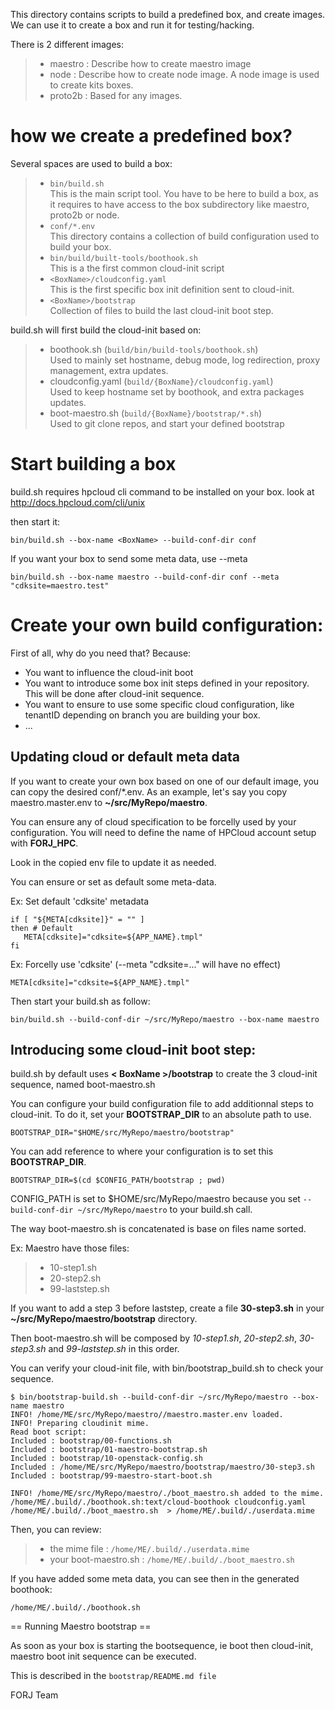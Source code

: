 This directory contains scripts to build a predefined box, and create images.
We can use it to create a box and run it for testing/hacking.

There is 2 different images:

> - maestro : Describe how to create maestro image
> - node    : Describe how to create node image. A node image is used to create kits boxes.
> - proto2b : Based for any images.

how we create a predefined box?
===============================

Several spaces are used to build a box:

> * `bin/build.sh`<br>
>   This is the main script tool. You have to be here to build a box, as it requires to have access to the box subdirectory like maestro, proto2b or node.
> * `conf/*.env`<BR>
>   This directory contains a collection of build configuration used to build your box.
> * `bin/build/built-tools/boothook.sh`<br>
>   This is a the first common cloud-init script
> * `<BoxName>/cloudconfig.yaml`<br>
>   This is the first specific box init definition sent to cloud-init.
> * `<BoxName>/bootstrap`<br>
>   Collection of files to build the last cloud-init boot step.

build.sh will first build the cloud-init based on: 

> * boothook.sh (`build/bin/build-tools/boothook.sh`)<br>
>   Used to mainly set hostname, debug mode, log redirection, proxy management, extra updates.
> * cloudconfig.yaml (`build/{BoxName}/cloudconfig.yaml`)<br>
>   Used to keep hostname set by boothook, and extra packages updates.
> * boot-maestro.sh (`build/{BoxName}/bootstrap/*.sh`)<br>
  Used to git clone repos, and start your defined bootstrap

Start building a box
====================

build.sh requires hpcloud cli command to be installed on your box. look at http://docs.hpcloud.com/cli/unix

then start it:

    bin/build.sh --box-name <BoxName> --build-conf-dir conf

If you want your box to send some meta data, use --meta

    bin/build.sh --box-name maestro --build-conf-dir conf --meta "cdksite=maestro.test"

Create your own build configuration:
====================================

First of all, why do you need that?
Because:

* You want to influence the cloud-init boot
* You want to introduce some box init steps defined in your repository. This will be done after cloud-init sequence.
* You want to ensure to use some specific cloud configuration, like tenantID depending on branch you are building your box. 
* ...

Updating cloud or default meta data
-----------------------------------

If you want to create your own box based on one of our default image, you can copy the desired conf/*.env.
As an example, let's say you copy maestro.master.env to **~/src/MyRepo/maestro**.

You can ensure any of cloud specification to be forcelly used by your configuration.
You will need to define the name of HPCloud account setup with **FORJ_HPC**.

Look in the copied env file to update it as needed.

You can ensure or set as default some meta-data.

Ex: Set default 'cdksite' metadata

    if [ "${META[cdksite]}" = "" ]
    then # Default
       META[cdksite]="cdksite=${APP_NAME}.tmpl"
    fi

Ex: Forcelly use 'cdksite' (--meta "cdksite=..." will have no effect)

    META[cdksite]="cdksite=${APP_NAME}.tmpl"

Then start your build.sh as follow:

    bin/build.sh --build-conf-dir ~/src/MyRepo/maestro --box-name maestro

Introducing some cloud-init boot step:
--------------------------------------

build.sh by default uses **< BoxName >/bootstrap** to create the 3 cloud-init sequence, named boot-maestro.sh

You can configure your build configuration file to add additionnal steps to cloud-init. To do it, set your **BOOTSTRAP_DIR** to an absolute path to use.

    BOOTSTRAP_DIR="$HOME/src/MyRepo/maestro/bootstrap"

You can add reference to where your configuration is to set this **BOOTSTRAP_DIR**.

    BOOTSTRAP_DIR=$(cd $CONFIG_PATH/bootstrap ; pwd)

CONFIG_PATH is set to $HOME/src/MyRepo/maestro because you set `--build-conf-dir ~/src/MyRepo/maestro` to your build.sh call.

The way boot-maestro.sh is concatenated is base on files name sorted.

Ex: Maestro have those files:

> - 10-step1.sh
> - 20-step2.sh
> - 99-laststep.sh

If you want to add a step 3 before laststep, create a file **30-step3.sh** in your **~/src/MyRepo/maestro/bootstrap** directory.

Then boot-maestro.sh will be composed by *10-step1.sh*, *20-step2.sh*,  *30-step3.sh* and *99-laststep.sh* in this order.

You can verify your cloud-init file, with bin/bootstrap_build.sh to check your sequence.

    $ bin/bootstrap-build.sh --build-conf-dir ~/src/MyRepo/maestro --box-name maestro 
    INFO! /home/ME/src/MyRepo/maestro//maestro.master.env loaded.
    INFO! Preparing cloudinit mime.
    Read boot script: 
    Included : bootstrap/00-functions.sh
    Included : bootstrap/01-maestro-bootstrap.sh
    Included : bootstrap/10-openstack-config.sh
    Included : /home/ME/src/MyRepo/maestro/bootstrap/maestro/30-step3.sh
    Included : bootstrap/99-maestro-start-boot.sh

    INFO! /home/ME/src/MyRepo/maestro/./boot_maestro.sh added to the mime.
    /home/ME/.build/./boothook.sh:text/cloud-boothook cloudconfig.yaml /home/ME/.build/./boot_maestro.sh  > /home/ME/.build/./userdata.mime

Then, you can review: 

> * the mime file : `/home/ME/.build/./userdata.mime`
> * your boot-maestro.sh : `/home/ME/.build/./boot_maestro.sh`

If you have added some meta data, you can see then in the generated boothook:

    /home/ME/.build/./boothook.sh

== Running Maestro bootstrap ==

As soon as your box is starting the bootsequence, ie boot then cloud-init, maestro boot init sequence can be executed.

This is described in the `bootstrap/README.md file`

FORJ Team
